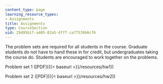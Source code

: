 ```yaml
---
content_type: page
learning_resource_types:
- Assignments
title: Assignments
type: CourseSection
uid: 29d95b1f-a405-82a5-dfff-ca77539b6cf6
---
```


The problem sets are required for all students in the course. Graduate students do not have to hand these in for credit, but undergraduates taking the course do. Students are encouraged to work together on the problems.

Problem set 1 ([PDF]({{< baseurl >}}/resources/hw1))

Problem set 2 ([PDF]({{< baseurl >}}/resources/hw2))